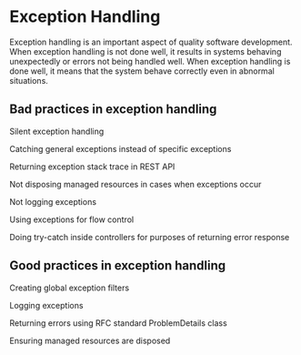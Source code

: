 # Exception Handling

Exception handling is an important aspect of quality software development. When exception handling is not done well, it results in systems behaving unexpectedly or errors not being handled well. When exception handling is done well, it means that the system behave correctly even in abnormal situations.

## Bad practices in exception handling

Silent exception handling

Catching general exceptions instead of specific exceptions





Returning exception stack trace in REST API

Not disposing managed resources in cases when exceptions occur

Not logging exceptions 

Using exceptions for flow control 

Doing try-catch inside controllers for purposes of returning error response





## Good practices in exception handling









Creating global exception filters 

Logging exceptions 

Returning errors using RFC standard ProblemDetails class 

Ensuring managed resources are disposed





